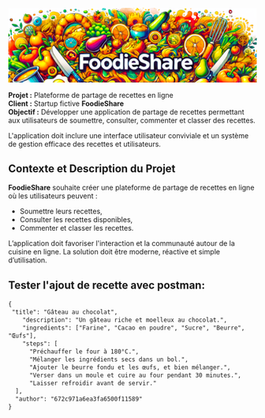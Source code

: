 ![logo](./foodie-share-front/src/imgs/foodieShareWide.png)

**Projet :** Plateforme de partage de recettes en ligne  
**Client :** Startup fictive **FoodieShare**  
**Objectif :** Développer une application de partage de recettes permettant aux utilisateurs de soumettre, consulter, commenter et classer des recettes.  

L'application doit inclure une interface utilisateur conviviale et un système de gestion efficace des recettes et utilisateurs.  
  
## Contexte et Description du Projet  

**FoodieShare** souhaite créer une plateforme de partage de recettes en ligne où les utilisateurs peuvent :  
* Soumettre leurs recettes,  
* Consulter les recettes disponibles,  
* Commenter et classer les recettes.  
  
L’application doit favoriser l'interaction et la communauté autour de la cuisine en ligne.
La solution doit être moderne, réactive et simple d’utilisation.  

## Tester l'ajout de recette avec postman:

```plaintext
{
 "title": "Gâteau au chocolat",
    "description": "Un gâteau riche et moelleux au chocolat.",
    "ingredients": ["Farine", "Cacao en poudre", "Sucre", "Beurre", "Œufs"],
    "steps": [
      "Préchauffer le four à 180°C.",
      "Mélanger les ingrédients secs dans un bol.",
      "Ajouter le beurre fondu et les œufs, et bien mélanger.",
      "Verser dans un moule et cuire au four pendant 30 minutes.",
      "Laisser refroidir avant de servir."
  ],
  "author": "672c971a6ea3fa6500f11589"
}

```
